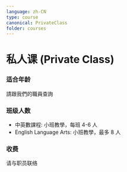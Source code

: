 ```yaml
---
language: zh-CN
type: course
canonical: PrivateClass
folder: courses
---
```

# 私人课 (Private Class)

### 适合年龄
請跟我們的職員查詢

### 班级人数
- 中英數課程: 小班教學，每班 4-6 人
- English Language Arts: 小班教學，最多 8 人

### 收费
请与职员联络

